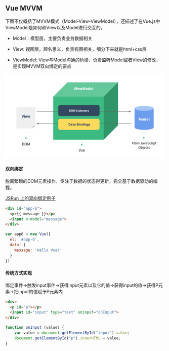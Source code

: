 ## Vue MVVM

下图不仅概括了MVVM模式（Model-View-ViewModel），还描述了在Vue.js中ViewModel是如何和View以及Model进行交互的。

* Model：模型层，主要负责业务数据相关

* View: 视图层，顾名思义，负责视图相关，细分下来就是html+css层

* ViewModel: View与Model沟通的桥梁，负责监听Model或者View的修改，是实现MVVM双向绑定的要点

![Model-View-ViewModel](./mvvm.png)

#### 双向绑定

脱离繁琐的DOM元素操作，专注于数据的状态得更新，完全基于数据驱动的编程。

 [JSRun 上的双向绑定例子](http://jsrun.net/eikKp/edit?utm_source=website)

```html
<div id="app-6">
  <p>{{ message }}</p>
  <input v-model="message">
</div>
```
```js
var app6 = new Vue({
  el: '#app-6',
  data: {
    message: 'Hello Vue!'
  }
})
```

#### 传统方式实现

绑定事件->触发input事件->获得input元素以及它的值->获得input的值->获得P元素->把input的值赋予P元素内

```html
<div>
  <p id="p"></p>
  <input id="input" type="text" oninput="onInput">
</div>
```
```js
function onInput (value) {
    var value = document.getElementById("input").value;
    document.getElementById("p").innerHTML = value;
}
```
